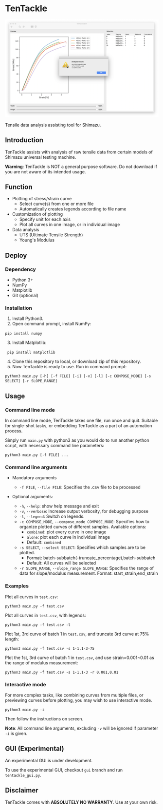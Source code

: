 # TenTackle

![Preview](https://github.com/Proxy305/TenTackle/blob/gh-pages/synth.png?raw=true)

Tensile data analysis assisting tool for Shimazu.

## Introduction

TenTackle assists with analysis of raw tensile data from certain models of Shimazu universal testing machine.

**Warning**: TenTackle is NOT a general purpose software. Do not download if you are not aware of its intended usage.

## Function

- Plotting of stress/strain curve
    - Select curve(s) from one or more file
    - Automatically creates legends according to file name
- Customization of plotting
    - Specify unit for each axis
    - Plot all curves in one image, or in individual image
- Data analysis
    - UTS (Ultimate Tensile Strength)
    - Young's Modulus

## Deploy

### Dependency

- Python 3+
- NumPy
- Matplotlib
- Git (optional)

### Installation

1. Install Python3.
2. Open command prompt, install NumPy:

``` pip install numpy ```

3. Install Matplotlib:

``` pip install matplotlib```

4. Clone this repository to local, or download zip of this repository.
5. Now TenTackle is ready to use. Run in command prompt:

```
python3 main.py [-h] [-f FILE] [-i] [-v] [-l] [-c COMPOSE_MODE] [-s SELECT] [-r SLOPE_RANGE]
```

## Usage

### Command line mode

In command line mode, TenTackle takes one file, run once and quit. Suitable for single-shot tasks, or embedding TenTackle as a part of an automation process.

Simply run `main.py` with python3 as you would do to run another python script, with necessary command line parameters:

```
python3 main.py [-f FILE] ...
```

### Command line arguments

- Mandatory arguments
    - `-f FILE`, `--file FILE`: Specifies the .csv file to be processed


- Optional arguments:
    - `-h`, `--help`: show help message and exit
    - `-v`, `--verbose`: Increase output verbosity, for debugging purpose
    - `-l`, `--legend`: Switch on legends.
    - `-c COMPOSE_MODE`, `--compose_mode COMPOSE_MODE`: Specifies how to organize plotted curves of different samples. Available options:
        - `combined`: plot every curve in one image
        - `alone`: plot each curve in individual image
        - Default: `combined`
    - `-s SELECT`, `--select SELECT`: Specifies which samples are to be plotted. 
        - Format: batch-subbatch(-truncate_percentage),batch-subbatch
        - Default: All curves will be selected
    - `-r SLOPE_RANGE`, `--slope_range SLOPE_RANGE`: Specifies the range of data for slope/modulus measurement. Format: start_strain,end_strain

### Examples

Plot all curves in `test.csv`:
```
python3 main.py -f test.csv
```
Plot all curves in `test.csv`, with legends:
```
python3 main.py -f test.csv -l
```

Plot 1st, 3rd curve of batch 1 in `test.csv`, and truncate 3rd curve at 75% length:
```
python3 main.py -f test.csv -s 1-1,1-3-75
```

Plot the 1st, 3rd curve of batch 1 in `test.csv`, and use strain=0.001~0.01 as the range of modulus measurement:
```
python3 main.py -f test.csv -s 1-1,1-3 -r 0.001,0.01
```

### Interactive mode

For more complex tasks, like combining curves from multiple files, or previewing curves before plotting, you may wish to use interactive mode.

```
python3 main.py -i
```

Then follow the instructions on screen.

**Note**: All command line arguments, excluding `-v` will be ignored if parameter `-i` is given.

## GUI (Experimental)

An experimental GUI is under development.

To use the experimental GUI, checkout `gui` branch and run `tentackle_gui.py`.


## Disclaimer

TenTackle comes with **ABSOLUTELY NO WARRANTY**. Use at your own risk.



